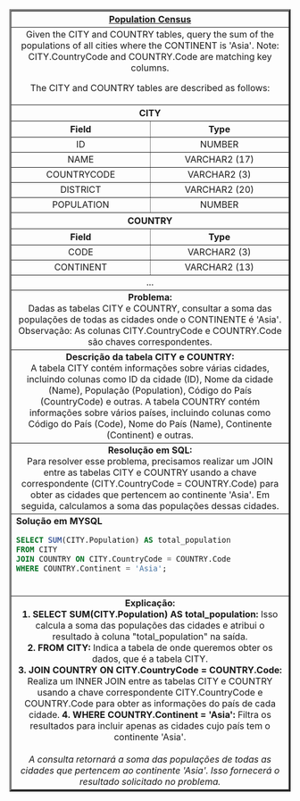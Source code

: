   <table width="100%" border="3" cellspacing="0" cellpadding="8">
    <tr>
      <th colspan="2"><a href="https://www.hackerrank.com/challenges/asian-population/">Population Census</a></th>
    </tr>
    
  <tr>
      <td colspan="2" align="center">Given the CITY and COUNTRY tables, query the sum of the populations of all cities where the CONTINENT is 'Asia'.  
        Note: CITY.CountryCode and COUNTRY.Code are matching key columns.

The CITY and COUNTRY tables are described as follows:<br>
    </td>
  </tr>
    
  <tr>
    <th colspan="2">CITY</th>
  </tr>
  
  <tr>
    <th width="50%" align="center">Field</th>
    <th width="50%" align="center">Type</th>
  </tr>
  
  <tr>
    <td width="50%" align="center">ID</td>
    <td width="50%" align="center">NUMBER</td>
  </tr>
  
  <tr>
    <td width="50%" align="center">NAME</td>
    <td width="50%" align="center">VARCHAR2 (17)</td>
  </tr>
  
  <tr>
    <td width="50%" align="center">COUNTRYCODE</td>
    <td width="50%" align="center">VARCHAR2 (3)</td>
  </tr>
  
  <tr>
    <td width="50%" align="center">DISTRICT</td>
    <td width="50%" align="center">VARCHAR2 (20)</td>
  </tr>
  
  <tr>
    <td width="50%" align="center">POPULATION</td>
    <td width="50%" align="center">NUMBER</td>
  </tr>

  <tr>
    <th colspan="2">COUNTRY</th>
  </tr>
  
  <tr>
    <th width="50%" align="center">Field</th>
    <th width="50%" align="center">Type</th>
  </tr>
  
  <tr>
    <td width="50%" align="center">CODE</td>
    <td width="50%" align="center">VARCHAR2 (3)</td>
  </tr>
  
  <tr>
    <td width="50%" align="center">CONTINENT</td>
    <td width="50%" align="center">VARCHAR2 (13)</td>
  </tr>
  
  <tr>
    <td colspan="2" align="center">...</td>
  </tr>
    
  <tr>
      <td colspan="2"  align="center"><b>Problema:</b><br>Dadas as tabelas CITY e COUNTRY, consultar a soma das populações de todas as cidades onde o CONTINENTE é 'Asia'.  
      Observação: As colunas CITY.CountryCode e COUNTRY.Code são chaves correspondentes.</td>
  </tr>
    
  <tr>
      <td colspan="2"  align="center"><b>Descrição da tabela CITY e COUNTRY:</b><br>A tabela CITY contém informações sobre várias cidades, incluindo colunas como ID da cidade (ID), Nome da cidade (Name), População (Population), Código do País (CountryCode) e outras.  
      A tabela COUNTRY contém informações sobre vários países, incluindo colunas como Código do País (Code), Nome do País (Name), Continente (Continent) e outras.</td>
  </tr>
    
  <tr>
      <td colspan="2"  align="center"><b>Resolução em SQL:</b><br>Para resolver esse problema, precisamos realizar um JOIN entre as tabelas CITY e COUNTRY usando a chave correspondente (CITY.CountryCode = COUNTRY.Code) para obter as cidades que pertencem ao continente 'Asia'. Em seguida, calculamos a soma das populações dessas cidades.</td>
  </tr>
    
  <tr>
      <td colspan="2"  align="left">
        <b>Solução em MYSQL</b><br>
        
  ```sql
  SELECT SUM(CITY.Population) AS total_population
  FROM CITY
  JOIN COUNTRY ON CITY.CountryCode = COUNTRY.Code
  WHERE COUNTRY.Continent = 'Asia';
  ```
  <br>
    </td>
  </tr>
    
  <tr>
    <td colspan="2"  align="center">
    <b>Explicação:</b><br>
    <b>1. SELECT SUM(CITY.Population) AS total_population:</b> Isso calcula a soma das populações das cidades e atribui o resultado à coluna "total_population" na saída.<br>
    <b>2. FROM CITY:</b> Indica a tabela de onde queremos obter os dados, que é a tabela CITY.<br>
    <b>3. JOIN COUNTRY ON CITY.CountryCode = COUNTRY.Code:</b> Realiza um INNER JOIN entre as tabelas CITY e COUNTRY usando a chave correspondente CITY.CountryCode e COUNTRY.Code para obter as informações do país de cada cidade.
    <b>4. WHERE COUNTRY.Continent = 'Asia':</b> Filtra os resultados para incluir apenas as cidades cujo país tem o continente 'Asia'.<br>
    <br>
    <i>A consulta retornará a soma das populações de todas as cidades que pertencem ao continente 'Asia'. Isso fornecerá o resultado solicitado no problema.</i>
    </td>
  </tr>
    
  </table>

